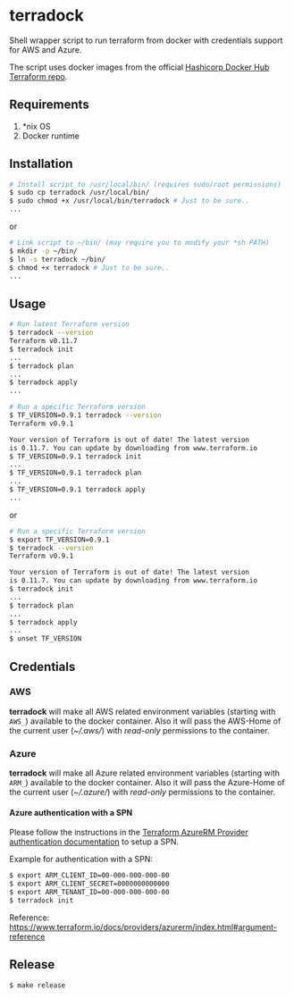 # terradock
Shell wrapper script to run terraform from docker with credentials support for AWS and Azure. 

The script uses docker images from the official [Hashicorp Docker Hub Terraform repo](https://hub.docker.com/r/hashicorp/terraform/).


## Requirements
1. *nix OS
2. Docker runtime

## Installation
```bash
# Install script to /usr/local/bin/ (requires sudo/root permissions)
$ sudo cp terradock /usr/local/bin/
$ sudo chmod +x /usr/local/bin/terradock # Just to be sure..
...
```
or
```bash
# Link script to ~/bin/ (may require you to modify your *sh PATH)
$ mkdir -p ~/bin/
$ ln -s terradock ~/bin/
$ chmod +x terradock # Just to be sure..
...
```
## Usage

```bash
# Run latest Terraform version
$ terradock --version
Terraform v0.11.7
$ terradock init
...
$ terradock plan
...
$ terradock apply
...
```

```bash
# Run a specific Terraform version
$ TF_VERSION=0.9.1 terradock --version
Terraform v0.9.1

Your version of Terraform is out of date! The latest version
is 0.11.7. You can update by downloading from www.terraform.io
$ TF_VERSION=0.9.1 terradock init
...
$ TF_VERSION=0.9.1 terradock plan
...
$ TF_VERSION=0.9.1 terradock apply
...
```
or
```bash
# Run a specific Terraform version
$ export TF_VERSION=0.9.1
$ terradock --version
Terraform v0.9.1

Your version of Terraform is out of date! The latest version
is 0.11.7. You can update by downloading from www.terraform.io
$ terradock init
...
$ terradock plan
...
$ terradock apply
...
$ unset TF_VERSION
```

## Credentials

### AWS
**terradock** will make all AWS related environment variables (starting with `AWS_`) available to the docker container.
Also it will pass the AWS-Home of the current user (*~/.aws/*) with *read-only* permissions to the container.

### Azure
**terradock** will make all Azure related environment variables (starting with `ARM_`) available to the docker container.
Also it will pass the Azure-Home of the current user (*~/.azure/*) with *read-only* permissions to the container.

#### Azure authentication with a SPN
Please follow the instructions in the [Terraform AzureRM Provider authentication documentation](https://www.terraform.io/docs/providers/azurerm/authenticating_via_service_principal.html) to setup a SPN.


Example for authentication with a SPN:
```sh
$ export ARM_CLIENT_ID=00-000-000-000-00
$ export ARM_CLIENT_SECRET=0000000000000
$ export ARM_TENANT_ID=00-000-000-000-00
$ terradock init
```
Reference: <https://www.terraform.io/docs/providers/azurerm/index.html#argument-reference>

## Release

```sh
$ make release
```